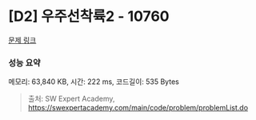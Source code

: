 # [D2] 우주선착륙2 - 10760 

[문제 링크](https://swexpertacademy.com/main/code/problem/problemDetail.do?contestProbId=AXSHJueab1oDFAQT) 

### 성능 요약

메모리: 63,840 KB, 시간: 222 ms, 코드길이: 535 Bytes



> 출처: SW Expert Academy, https://swexpertacademy.com/main/code/problem/problemList.do
